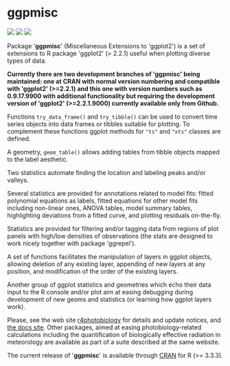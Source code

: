 # ggpmisc #

[![](http://www.r-pkg.org/badges/version/ggpmisc)](https://cran.r-project.org/package=ggpmisc) 
[![](http://cranlogs.r-pkg.org/badges/ggpmisc)](https://cran.r-project.org/package=ggpmisc) 
[![](http://cranlogs.r-pkg.org/badges/grand-total/ggpmisc)](https://cran.r-project.org/package=ggpmisc)

Package '**ggpmisc**' (Miscellaneous Extensions to 'ggplot2') is a set of
extensions to R package 'ggplot2' (> 2.2.1) useful when plotting diverse types
of data.  

**Currently there are two development branches of 'ggpmisc' being maintained: 
one at CRAN with normal version
numbering and compatible with 'ggplot2' (>=2.2.1) and this one with version
numbers such as 0.9.17.9900 with additional functionality but requiring the
development version of 'ggplot2' (>=2.2.1.9000) currently available only from 
Github.**

Functions `try_data_frame()` and `try_tibble()` can be used to convert time
series objects into data frames or tibbles suitable for plotting. To complement
these functions ggplot methods for `"ts"` and `"xts"` classes are defined.

A geometry, `geom_table()` allows adding tables from tibble objects mapped to
the label aesthetic. 

Two statistics automate finding the location and labeling peaks and/or valleys.

Several statistics are provided for annotations related to model fits: 
fitted polynomial equations as labels, fitted equations for other model fits
including non-linear ones, ANOVA tables, model summary tables, highlighting
deviations from a fitted curve, and plotting residuals on-the-fly.

Statistics are provided for filtering and/or tagging data from regions of plot
panels with high/low densities of observations (the stats are designed to work
nicely together with package 'ggrepel').

A set of functions facilitates the manipulation of layers in ggplot objects,
allowing deletion of any existing layer, appending of new layers at any
position, and modification of the order of the existing layers.

Another group of ggplot statistics and geometries which echo their data input to
the R console and/or plot aim at easing debugging during development of new
geoms and statistics (or learning how ggplot layers work).

Please, see the web site [r4photobiology](http://www.r4photobiology.info) for
details and update notices, and [the docs
site](http://docs.r4photobiology.info/ggpmisc). Other packages, aimed at easing
photobiology-related calculations including the quantification of biologically
effective radiation in meteorology are available as part of a suite described at
the same website.

The current release of '__ggpmisc__' is available through
[CRAN](https://cran.r-project.org/package=ggpmisc) for R (>= 3.3.3).


